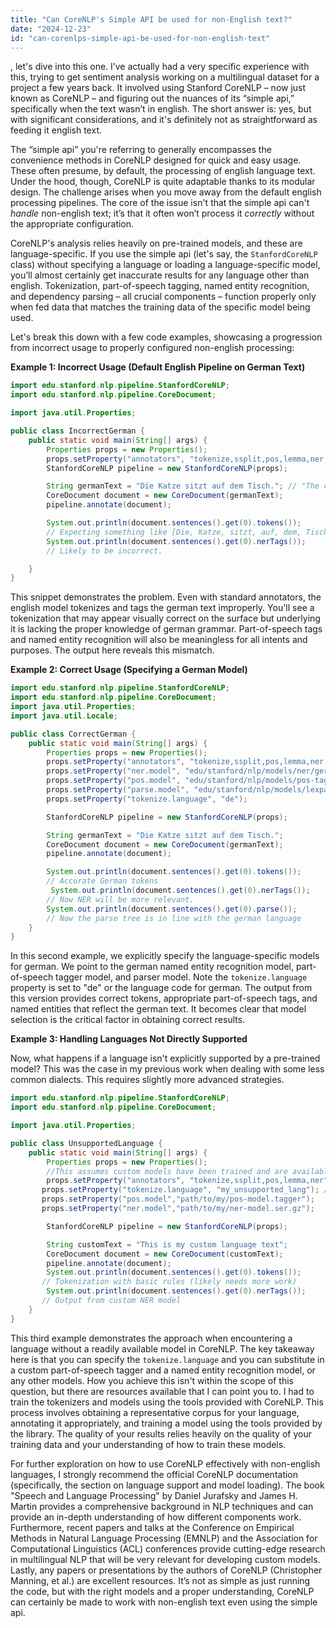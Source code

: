 ```yaml
---
title: "Can CoreNLP's Simple API be used for non-English text?"
date: "2024-12-23"
id: "can-corenlps-simple-api-be-used-for-non-english-text"
---
```


, let's dive into this one. I’ve actually had a very specific experience with this, trying to get sentiment analysis working on a multilingual dataset for a project a few years back. It involved using Stanford CoreNLP – now just known as CoreNLP – and figuring out the nuances of its “simple api,” specifically when the text wasn’t in english. The short answer is: yes, but with significant considerations, and it's definitely not as straightforward as feeding it english text.

The “simple api” you're referring to generally encompasses the convenience methods in CoreNLP designed for quick and easy usage. These often presume, by default, the processing of english language text. Under the hood, though, CoreNLP is quite adaptable thanks to its modular design. The challenge arises when you move away from the default english processing pipelines. The core of the issue isn't that the simple api can't *handle* non-english text; it’s that it often won’t process it *correctly* without the appropriate configuration.

CoreNLP's analysis relies heavily on pre-trained models, and these are language-specific. If you use the simple api (let's say, the `StanfordCoreNLP` class) without specifying a language or loading a language-specific model, you’ll almost certainly get inaccurate results for any language other than english. Tokenization, part-of-speech tagging, named entity recognition, and dependency parsing – all crucial components – function properly only when fed data that matches the training data of the specific model being used.

Let's break this down with a few code examples, showcasing a progression from incorrect usage to properly configured non-english processing:

**Example 1: Incorrect Usage (Default English Pipeline on German Text)**

```java
import edu.stanford.nlp.pipeline.StanfordCoreNLP;
import edu.stanford.nlp.pipeline.CoreDocument;

import java.util.Properties;

public class IncorrectGerman {
    public static void main(String[] args) {
        Properties props = new Properties();
        props.setProperty("annotators", "tokenize,ssplit,pos,lemma,ner,parse,sentiment");
        StanfordCoreNLP pipeline = new StanfordCoreNLP(props);

        String germanText = "Die Katze sitzt auf dem Tisch."; // "The cat sits on the table"
        CoreDocument document = new CoreDocument(germanText);
        pipeline.annotate(document);

        System.out.println(document.sentences().get(0).tokens());
        // Expecting something like [Die, Katze, sitzt, auf, dem, Tisch, .]
        System.out.println(document.sentences().get(0).nerTags());
        // Likely to be incorrect.

    }
}
```

This snippet demonstrates the problem. Even with standard annotators, the english model tokenizes and tags the german text improperly. You'll see a tokenization that may appear visually correct on the surface but underlying it is lacking the proper knowledge of german grammar. Part-of-speech tags and named entity recognition will also be meaningless for all intents and purposes. The output here reveals this mismatch.

**Example 2: Correct Usage (Specifying a German Model)**

```java
import edu.stanford.nlp.pipeline.StanfordCoreNLP;
import edu.stanford.nlp.pipeline.CoreDocument;
import java.util.Properties;
import java.util.Locale;

public class CorrectGerman {
    public static void main(String[] args) {
        Properties props = new Properties();
        props.setProperty("annotators", "tokenize,ssplit,pos,lemma,ner,parse,sentiment");
        props.setProperty("ner.model", "edu/stanford/nlp/models/ner/german.dewac_175m_600.crf.ser.gz");
        props.setProperty("pos.model", "edu/stanford/nlp/models/pos-tagger/german/german-hgc.tagger");
        props.setProperty("parse.model", "edu/stanford/nlp/models/lexparser/germanFactored.ser.gz");
        props.setProperty("tokenize.language", "de");

        StanfordCoreNLP pipeline = new StanfordCoreNLP(props);

        String germanText = "Die Katze sitzt auf dem Tisch.";
        CoreDocument document = new CoreDocument(germanText);
        pipeline.annotate(document);

        System.out.println(document.sentences().get(0).tokens());
        // Accurate German tokens
         System.out.println(document.sentences().get(0).nerTags());
        // Now NER will be more relevant.
        System.out.println(document.sentences().get(0).parse());
        // Now the parse tree is in line with the german language
    }
}
```

In this second example, we explicitly specify the language-specific models for german. We point to the german named entity recognition model, part-of-speech tagger model, and parser model. Note the `tokenize.language` property is set to "de" or the language code for german. The output from this version provides correct tokens, appropriate part-of-speech tags, and named entities that reflect the german text. It becomes clear that model selection is the critical factor in obtaining correct results.

**Example 3: Handling Languages Not Directly Supported**

Now, what happens if a language isn't explicitly supported by a pre-trained model? This was the case in my previous work when dealing with some less common dialects. This requires slightly more advanced strategies.

```java
import edu.stanford.nlp.pipeline.StanfordCoreNLP;
import edu.stanford.nlp.pipeline.CoreDocument;

import java.util.Properties;

public class UnsupportedLanguage {
    public static void main(String[] args) {
        Properties props = new Properties();
        //This assumes custom models have been trained and are available on the class path.
        props.setProperty("annotators", "tokenize,ssplit,pos,lemma,ner");
       props.setProperty("tokenize.language", "my_unsupported_lang"); // Fake code example
       props.setProperty("pos.model","path/to/my/pos-model.tagger");
       props.setProperty("ner.model","path/to/my/ner-model.ser.gz");

        StanfordCoreNLP pipeline = new StanfordCoreNLP(props);

        String customText = "This is my custom language text";
        CoreDocument document = new CoreDocument(customText);
        pipeline.annotate(document);
        System.out.println(document.sentences().get(0).tokens());
       // Tokenization with basic rules (likely needs more work)
        System.out.println(document.sentences().get(0).nerTags());
       // Output from custom NER model
    }
}

```

This third example demonstrates the approach when encountering a language without a readily available model in CoreNLP. The key takeaway here is that you can specify the `tokenize.language` and you can substitute in a custom part-of-speech tagger and a named entity recognition model, or any other models. How you achieve this isn't within the scope of this question, but there are resources available that I can point you to. I had to train the tokenizers and models using the tools provided with CoreNLP. This process involves obtaining a representative corpus for your language, annotating it appropriately, and training a model using the tools provided by the library. The quality of your results relies heavily on the quality of your training data and your understanding of how to train these models.

For further exploration on how to use CoreNLP effectively with non-english languages, I strongly recommend the official CoreNLP documentation (specifically, the section on language support and model loading). The book "Speech and Language Processing" by Daniel Jurafsky and James H. Martin provides a comprehensive background in NLP techniques and can provide an in-depth understanding of how different components work. Furthermore, recent papers and talks at the Conference on Empirical Methods in Natural Language Processing (EMNLP) and the Association for Computational Linguistics (ACL) conferences provide cutting-edge research in multilingual NLP that will be very relevant for developing custom models. Lastly, any papers or presentations by the authors of CoreNLP (Christopher Manning, et al.) are excellent resources. It’s not as simple as just running the code, but with the right models and a proper understanding, CoreNLP can certainly be made to work with non-english text even using the simple api.
